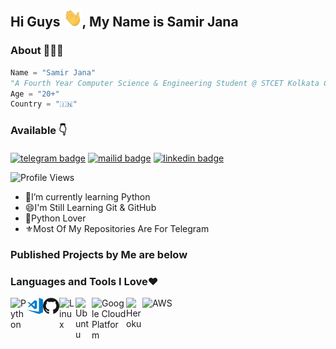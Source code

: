 <h2>Hi Guys <img src="https://github.com/SamirJanaOfficial/samirjanaofficial/blob/main/gifs/Hi.gif" width="30px">, My Name is Samir Jana</h2>
  
### About 🙋🏻‍♂️
```python
Name = "Samir Jana"
"A Fourth Year Computer Science & Engineering Student @ STCET Kolkata Campus❣️"
Age = "20+"
Country = "🇮🇳"
```
### Available 👇
#### 
[![telegram badge](https://img.shields.io/badge/Yagami死神Kira-30302f?style=for-the-badge&logo=telegram)](https://t.me/uDreamTooSmall)
[![mailid badge](https://img.shields.io/badge/SamirJana-30302f?style=for-the-badge&logo=gmail)](https:mailto:samirjana2307@gmail.com)
[![linkedin badge](https://img.shields.io/badge/SamirJana-30302f?style=for-the-badge&logo=linkedin)](https://www.linkedin.com/in/samir-jana-04036b200/)

![Profile Views](https://hits.seeyoufarm.com/api/count/incr/badge.svg?url=https://github.com/SamirJanaOfficial/&title=Profile%20Views)
  
- 🌱I’m currently learning Python
- 😄I'm Still Learning Git & GitHub
- 🥰Python Lover
- ⚜️Most Of My Repositories Are For Telegram

### Published Projects by Me are below

### Languages and Tools I Love❤️
[<img align="left" alt="Python" width="26px" src="https://upload.wikimedia.org/wikipedia/commons/thumb/c/c3/Python-logo-notext.svg/600px-Python-logo-notext.svg.png" />](https://python.org/)
[<img align="left" alt="Visual Studio Code" width="26px" src="https://raw.githubusercontent.com/github/explore/80688e429a7d4ef2fca1e82350fe8e3517d3494d/topics/visual-studio-code/visual-studio-code.png" />](https://code.visualstudio.com/)
[<img align="left" alt="GitHub" width="26px" src="https://raw.githubusercontent.com/github/explore/78df643247d429f6cc873026c0622819ad797942/topics/github/github.png" />](https://git-scm.com/)
[<img align="left" alt="Linux" width="26px" src="https://www.freepnglogos.com/uploads/linux-png/difference-between-linux-and-window-operating-system-3.png" />](https://www.linux.org/)
[<img align="left" alt="Ubuntu" width="26px" src="https://assets.ubuntu.com/v1/29985a98-ubuntu-logo32.png" />](https://www.ubuntu.com)
[<img align="left" alt="Google Cloud Platform" width="55px" src="https://www.freecodecamp.org/news/content/images/2020/10/gcp.png" />](https://cloud.google.com/)
[<img align="left" alt="Heroku" width="26px" src="https://www.nicepng.com/png/full/223-2233246_heroku-logo-salesforce-heroku.png" />](https://heroku.com/)
[<img align="left" alt="AWS" width="50px" src="https://files.readme.io/5499222-awslogo.png" />](https://aws.amazon.com/)

<br />
<br />
